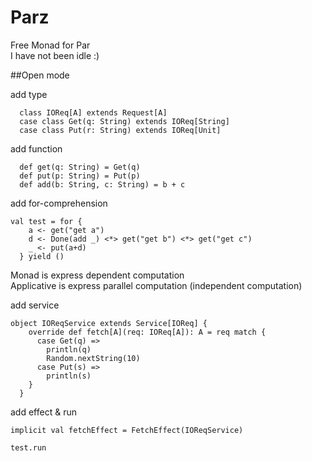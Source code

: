 # Parz
Free Monad for Par <br/>
I have not been idle :)

##Open mode

add type

```
  class IOReq[A] extends Request[A]
  case class Get(q: String) extends IOReq[String]
  case class Put(r: String) extends IOReq[Unit]
```

add function

```
  def get(q: String) = Get(q)
  def put(p: String) = Put(p)
  def add(b: String, c: String) = b + c
```

add for-comprehension <br/>

```
val test = for {
    a <- get("get a")
    d <- Done(add _) <*> get("get b") <*> get("get c")
    _ <- put(a+d)
  } yield ()
```

Monad is express dependent computation <br/>
Applicative is express parallel computation (independent computation)<br/>

add service

```
object IOReqService extends Service[IOReq] {
    override def fetch[A](req: IOReq[A]): A = req match {
      case Get(q) =>
        println(q)
        Random.nextString(10)
      case Put(s) =>
        println(s)
    }
  }

```

add effect & run

```
implicit val fetchEffect = FetchEffect(IOReqService)

test.run
```